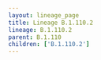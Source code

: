 ```yaml
---
layout: lineage_page
title: Lineage B.1.110.2
lineage: B.1.110.2
parent: B.1.110
children: ['B.1.110.2']
---
```


